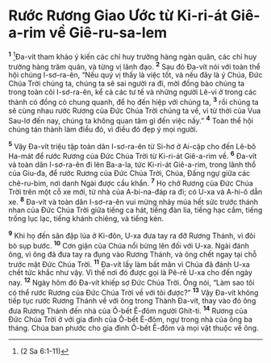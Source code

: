 # Rước Rương Giao Ước từ Ki-ri-át Giê-a-rim về Giê-ru-sa-lem
<sup><b>1</b></sup> [^1*]Ða-vít tham khảo ý kiến các chỉ huy trưởng hàng ngàn quân, các chỉ huy trưởng hàng trăm quân, và từng vị lãnh đạo. <sup><b>2</b></sup> Sau đó Ða-vít nói với toàn thể hội chúng I-sơ-ra-ên, “Nếu quý vị thấy là việc tốt, và nếu đây là ý Chúa, Ðức Chúa Trời chúng ta, chúng ta sẽ sai người ra đi, mời đồng bào chúng ta trong toàn cõi I-sơ-ra-ên, kể cả các tư tế và những người Lê-vi ở trong các thành có đồng cỏ chung quanh, để họ đến hiệp với chúng ta, <sup><b>3</b></sup> rồi chúng ta sẽ cùng nhau rước Rương của Ðức Chúa Trời chúng ta về, vì từ thời của Vua Sau-lơ đến nay, chúng ta không quan tâm gì đến việc nầy.” <sup><b>4</b></sup> Toàn thể hội chúng tán thành làm điều đó, vì điều đó đẹp ý mọi người.

<sup><b>5</b></sup> Vậy Ða-vít triệu tập toàn dân I-sơ-ra-ên từ Si-hơ ở Ai-cập cho đến Lê-bô Ha-mát để rước Rương của Ðức Chúa Trời từ Ki-ri-át Giê-a-rim về. <sup><b>6</b></sup> Ða-vít và toàn dân I-sơ-ra-ên đi lên Ba-a-la, tức Ki-ri-át Giê-a-rim, trong lãnh thổ của Giu-đa, để rước Rương của Ðức Chúa Trời, Chúa, Ðấng ngự giữa các chê-ru-bim, nơi danh Ngài được cầu khẩn. <sup><b>7</b></sup> Họ chở Rương của Ðức Chúa Trời trên một cỗ xe mới, từ nhà của A-bi-na-đáp ra đi; có U-xa và A-hi-ô dẫn xe. <sup><b>8</b></sup> Ða-vít và toàn dân I-sơ-ra-ên vui mừng nhảy múa hết sức trước thánh nhan của Ðức Chúa Trời giữa tiếng ca hát, tiếng đàn lia, tiếng hạc cầm, tiếng trống lục lạc, tiếng khánh chiêng, và tiếng kèn.

<sup><b>9</b></sup> Khi họ đến sân đập lúa ở Ki-đôn, U-xa đưa tay ra đỡ Rương Thánh, vì đôi bò sụp bước. <sup><b>10</b></sup> Cơn giận của Chúa nổi bừng lên đối với U-xa. Ngài đánh ông, vì ông đã đưa tay ra đụng vào Rương Thánh, và ông chết ngay tại chỗ trước mặt Ðức Chúa Trời. <sup><b>11</b></sup> Ða-vít lấy làm bất mãn vì Chúa đã đánh U-xa chết tức khắc như vậy. Vì thế nơi đó được gọi là Pê-rê U-xa cho đến ngày nay. <sup><b>12</b></sup> Ngày hôm đó Ða-vít khiếp sợ Ðức Chúa Trời. Ông nói, “Làm sao tôi có thể rước Rương của Ðức Chúa Trời về với tôi được?” <sup><b>13</b></sup> Vậy Ða-vít không tiếp tục rước Rương Thánh về với ông trong Thành Ða-vít, thay vào đó ông đưa Rương Thánh đến nhà của Ô-bết Ê-đôm người Ghít-ti. <sup><b>14</b></sup> Rương của Ðức Chúa Trời ở với gia đình của Ô-bết Ê-đôm, ngự trong nhà của ông ba tháng. Chúa ban phước cho gia đình Ô-bết Ê-đôm và mọi vật thuộc về ông.

[^1*]: (2 Sa 6:1-11)

